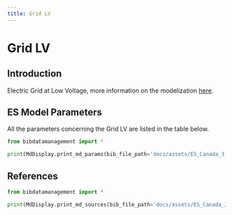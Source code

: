 ```yaml
---
title: Grid LV
---
```


# Grid LV

## Introduction

Electric Grid at Low Voltage, more information on the
modelization [here](https://gitlab.com/ipese/on-the-role-of-energy-infrastructure-in-the-energy-transition/-/tree/main/03_Infrastructure-Documentation/01_Electricity-infrastructure?ref_type=heads).

## ES Model Parameters

All the parameters concerning the Grid LV are listed in the table
below.

```python exec="on"
from bibdatamanagement import *

print(MdDisplay.print_md_params(bib_file_path='docs/assets/ES_Canada_3.bib', filter_entry='LV_GRID'))
```

## References

```python exec="on"
from bibdatamanagement import *

print(MdDisplay.print_md_sources(bib_file_path='docs/assets/ES_Canada_3.bib', filter_entry='LV_GRID'))
```
